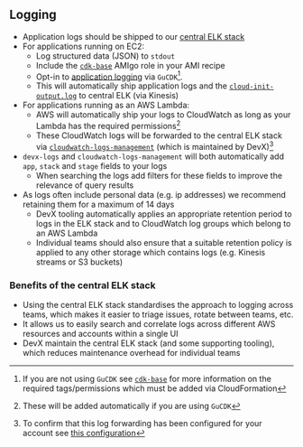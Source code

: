 Logging
--------

* Application logs should be shipped to our [central ELK stack](https://github.com/guardian/deploy-tools-platform#logging-platform)
* For applications running on EC2:
  * Log structured data (JSON) to `stdout`
  * Include the [`cdk-base`](https://amigo.gutools.co.uk/roles#cdk-base) AMIgo role in your AMI recipe
  * Opt-in to [application logging](https://guardian.github.io/cdk/interfaces/patterns.GuEc2AppProps.html#applicationLogging)
  via `GuCDK`[^1].
  * This will automatically ship application logs and the
  [`cloud-init-output.log`](https://docs.aws.amazon.com/AWSEC2/latest/UserGuide/user-data.html#user-data-shell-scripts)
  to central ELK (via Kinesis)
* For applications running as an AWS Lambda:
  * AWS will automatically ship your logs to CloudWatch as long as your Lambda has the required permissions[^2]
  * These CloudWatch logs will be forwarded to the central ELK stack via
  [`cloudwatch-logs-management`](https://github.com/guardian/cloudwatch-logs-management) (which is maintained by DevX)[^3]
* `devx-logs` and `cloudwatch-logs-management` will both automatically add `app`, `stack` and `stage` fields to your
logs
  * When searching the logs add filters for these fields to improve the relevance of query results
* As logs often include personal data (e.g. ip addresses) we recommend retaining them for a maximum of 14 days
  * DevX tooling automatically applies an appropriate retention period to logs in the ELK stack and to CloudWatch log
  groups which belong to an AWS Lambda
  * Individual teams should also ensure that a suitable retention policy is applied to any other storage which contains
  logs (e.g. Kinesis streams or S3 buckets)

### Benefits of the central ELK stack

* Using the central ELK stack standardises the approach to logging across teams, which makes it easier to triage issues,
rotate between teams, etc.
* It allows us to easily search and correlate logs across different AWS resources and accounts within a single UI
* DevX maintain the central ELK stack (and some supporting tooling), which reduces maintenance overhead for individual
teams

[^1]: If you are not using `GuCDK` see [`cdk-base`](https://amigo.gutools.co.uk/roles#cdk-base) for more information on
the required tags/permissions which must be added via CloudFormation
[^2]: These will be added automatically if you are using `GuCDK`
[^3]: To confirm that this log forwarding has been configured for your account see
[this configuration](https://github.com/guardian/cloudwatch-logs-management/blob/main/packages/cdk/bin/cdk.ts)
